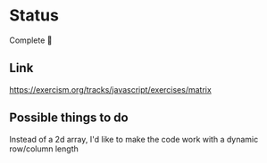 # Status
Complete 🥳

## Link
https://exercism.org/tracks/javascript/exercises/matrix

## Possible things to do
Instead of a 2d array, I'd like to make the code work with a dynamic row/column length